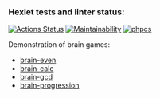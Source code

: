 ### Hexlet tests and linter status:
[![Actions Status](https://github.com/pavelkond/php-project-lvl1/workflows/hexlet-check/badge.svg)](https://github.com/pavelkond/php-project-lvl1/actions)
[![Maintainability](https://api.codeclimate.com/v1/badges/a99a88d28ad37a79dbf6/maintainability)](https://codeclimate.com/github/codeclimate/codeclimate/maintainability)
[![phpcs](https://github.com/pavelkond/php-project-lvl1/actions/workflows/workflow.yml/badge.svg?branch=main)](https://github.com/pavelkond/php-project-lvl1/actions/workflows/workflow.yml)

Demonstration of brain games:  
- [brain-even](https://asciinema.org/a/jUBXpogF17Z437CDNjfo9hg5x)
- [brain-calc](https://asciinema.org/a/WlbQWcGE2Q3ZqDq53Lrfd4T2R)
- [brain-gcd](https://asciinema.org/a/zcgol0xx30IT1bAUOog9ejnvF)
- [brain-progression](https://asciinema.org/a/AI5ON1N5icO5oRjLrqohOGJdZ)